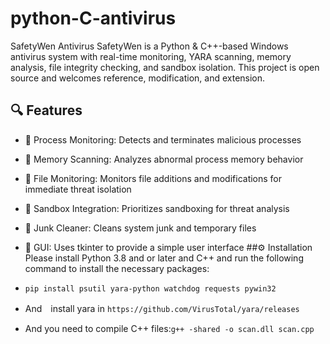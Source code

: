 # python-C-antivirus
SafetyWen Antivirus
SafetyWen is a Python & C++-based Windows antivirus system with real-time monitoring, YARA scanning, memory analysis, file integrity checking, and sandbox isolation. This project is open source and welcomes reference, modification, and extension.

## 🔍 Features
- 🧠 Process Monitoring: Detects and terminates malicious processes
- 🧬 Memory Scanning: Analyzes abnormal process memory behavior
- 📁 File Monitoring: Monitors file additions and modifications for immediate threat isolation
- 🧪 Sandbox Integration: Prioritizes sandboxing for threat analysis
- 🧹 Junk Cleaner: Cleans system junk and temporary files
- 🧰 GUI: Uses tkinter to provide a simple user interface
##⚙️ Installation
Please install Python 3.8 and or later and C++ and run the following command to install the necessary packages:


- `pip install psutil yara-python watchdog requests pywin32`
- And　install yara in `https://github.com/VirusTotal/yara/releases`
- And you need to compile C++ files:`g++ -shared -o scan.dll scan.cpp`
